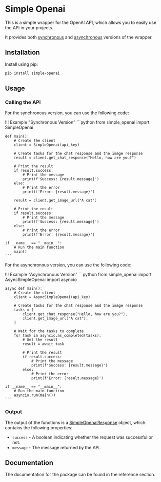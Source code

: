 # Simple Openai

This is a simple wrapper for the OpenAI API, which allows you to easily use the API in your projects.

It provides both [synchronous](/simple_openai/simple_openai/) and [asynchronous](/simple_openai/async_simple_openai/) versions of the wrapper.

## Installation

Install using pip:

```bash
pip install simple-openai
```

## Usage

### Calling the API

For the synchronous version, you can use the following code:

!!! Example "Synchronous Version"
    ```python
    from simple_openai import SimpleOpenai

    def main():
        # Create the client
        client = SimpleOpenai(api_key)

        # Create tasks for the chat response and the image response
        result = client.get_chat_response("Hello, how are you?")

        # Print the result
        if result.success:
            # Print the message
            print(f'Success: {result.message}')
        else:
            # Print the error
            print(f'Error: {result.message}')

        result = client.get_image_url("A cat")

        # Print the result
        if result.success:
            # Print the message
            print(f'Success: {result.message}')
        else:
            # Print the error
            print(f'Error: {result.message}')

    if __name__ == "__main__":
        # Run the main function
        main()
    ```

For the asynchronous version, you can use the following code:

!!! Example "Asynchronous Version"
    ```python
    from simple_openai import AsyncSimpleOpenai
    import asyncio

    async def main():
        # Create the client
        client = AsyncSimpleOpenai(api_key)

        # Create tasks for the chat response and the image response
        tasks = [
            client.get_chat_response("Hello, how are you?"),
            client.get_image_url("A cat"),
        ]

        # Wait for the tasks to complete
        for task in asyncio.as_completed(tasks):
            # Get the result
            result = await task

            # Print the result
            if result.success:
                # Print the message
                print(f'Success: {result.message}')
            else:
                # Print the error
                print(f'Error: {result.message}')

    if __name__ == "__main__":
        # Run the main function
        asyncio.run(main())
    ```

### Output

The output of the functions is a [SimpleOpenaiResponse](/simple_openai/responses/#src.simple_openai.responses.SimpleOpenaiResponse) object, which contains the following properties:

- `success` - A boolean indicating whether the request was successful or not.
- `message` - The message returned by the API.

## Documentation

The documentation for the package can be found in the reference section.